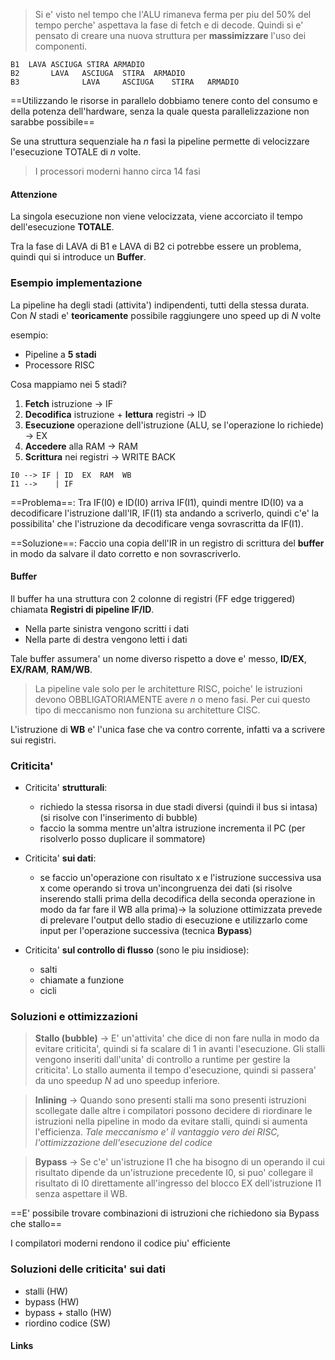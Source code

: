 >Si e' visto nel tempo che l'ALU rimaneva ferma per piu del 50% del tempo perche' aspettava la fase di fetch e di decode. Quindi si e' pensato di creare una nuova struttura per **massimizzare** l'uso dei componenti.

```
B1  LAVA ASCIUGA STIRA ARMADIO
B2       LAVA   ASCIUGA  STIRA  ARMADIO
B3              LAVA     ASCIUGA    STIRA   ARMADIO
```

==Utilizzando le risorse in parallelo dobbiamo tenere conto del consumo e della potenza dell'hardware, senza la quale questa parallelizzazione non sarabbe possibile== 

Se una struttura sequenziale ha $n$ fasi la pipeline permette di velocizzare l'esecuzione TOTALE di $n$ volte.

>I processori moderni hanno circa 14 fasi

#### Attenzione
La singola esecuzione non viene velocizzata, viene accorciato il tempo dell'esecuzione **TOTALE**.

Tra la fase di LAVA di B1 e LAVA di B2 ci potrebbe essere un problema, quindi qui si introduce un **Buffer**.

### Esempio implementazione
La pipeline ha degli stadi (attivita') indipendenti, tutti della stessa durata. Con *N* stadi e' **teoricamente** possibile raggiungere uno speed up di *N* volte

esempio:
- Pipeline a **5 stadi**
- Processore RISC 

Cosa mappiamo nei 5 stadi?
1. **Fetch** istruzione -> IF
2. **Decodifica** istruzione + **lettura** registri -> ID
3. **Esecuzione** operazione dell'istruzione (ALU, se l'operazione lo richiede) -> EX
4. **Accedere** alla RAM -> RAM
5. **Scrittura** nei registri -> WRITE BACK

```
I0 --> IF | ID  EX  RAM  WB
I1 -->    | IF
```

==Problema==:
	 Tra IF(I0) e ID(I0) arriva IF(I1), quindi mentre ID(I0) va a decodificare l'istruzione dall'IR, IF(I1) sta andando a scriverlo, quindi c'e' la possibilita' che l'istruzione da decodificare venga sovrascritta da IF(I1).

==Soluzione==:
	Faccio una copia dell'IR in un registro di scrittura del **buffer** in modo da salvare il dato corretto e non sovrascriverlo.

#### Buffer
Il buffer ha una struttura con 2 colonne di registri (FF edge triggered) chiamata **Registri di pipeline IF/ID**.
- Nella parte sinistra vengono scritti i dati
- Nella parte di destra vengono letti i dati

Tale buffer assumera' un nome diverso rispetto a dove e' messo, **ID/EX**, **EX/RAM**, **RAM/WB**.

>La pipeline vale solo per le architetture RISC, poiche' le istruzioni devono OBBLIGATORIAMENTE avere *n* o meno fasi. Per cui questo tipo di meccanismo non funziona su architetture CISC.

L'istruzione di **WB** e' l'unica fase che va contro corrente, infatti va a scrivere sui registri.
### Criticita'
- Criticita' **strutturali**:
	- richiedo la stessa risorsa in due stadi diversi (quindi il bus si intasa) (si risolve con l'inserimento di bubble)
	- faccio la somma mentre un'altra istruzione incrementa il PC (per risolverlo posso duplicare il sommatore)

- Criticita' **sui dati**:
	- se faccio un'operazione con risultato x e l'istruzione successiva usa x come operando si trova un'incongruenza dei dati (si risolve inserendo stalli prima della decodifica della seconda operazione in modo da far fare il WB alla prima)-> la soluzione ottimizzata prevede di prelevare l'output dello stadio di esecuzione e utilizzarlo come input per l'operazione successiva (tecnica **Bypass**)
- Criticita' **sul controllo di flusso** (sono le piu insidiose):
	- salti
	- chiamate a funzione
	- cicli

### Soluzioni e ottimizzazioni

>**Stallo (bubble)** -> E' un'attivita' che dice di non fare nulla in modo da evitare criticita', quindi si fa scalare di 1 in avanti l'esecuzione. Gli stalli vengono inseriti dall'unita' di controllo a runtime per gestire la criticita'. Lo stallo aumenta il tempo d'esecuzione, quindi si passera' da uno speedup *N* ad uno speedup inferiore.

>**Inlining** -> Quando sono presenti stalli ma sono presenti istruzioni scollegate dalle altre i compilatori possono decidere di riordinare le istruzioni nella pipeline in modo da evitare stalli, quindi si aumenta l'efficienza. *Tale meccanismo e' il vantaggio vero dei RISC, l'ottimizzazione dell'esecuzione del codice*

>**Bypass** -> Se c'e' un'istruzione I1 che ha bisogno di un operando il cui risultato dipende da un'istruzione precedente I0, si puo' collegare il risultato di I0 direttamente all'ingresso del blocco EX dell'istruzione I1 senza aspettare il WB.

==E' possibile trovare combinazioni di istruzioni che richiedono sia Bypass che stallo==

I compilatori moderni rendono il codice piu' efficiente

### Soluzioni delle criticita' sui dati
- stalli (HW)
- bypass (HW)
- bypass + stallo (HW)
- riordino codice (SW)
#### Links